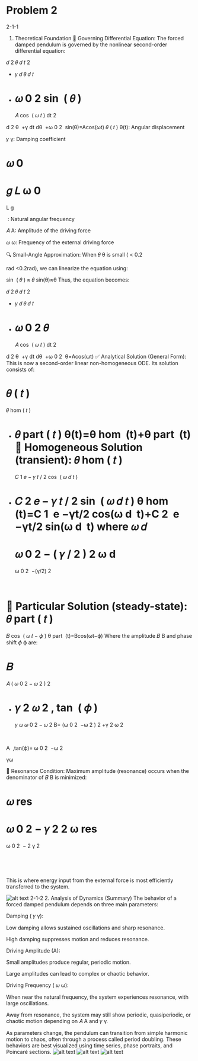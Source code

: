 # Problem 2

2-1-1

1. Theoretical Foundation
   🧠 Governing Differential Equation:
   The forced damped pendulum is governed by the nonlinear second-order differential equation:

𝑑
2
𝜃
𝑑
𝑡
2

- 𝛾
  𝑑
  𝜃
  𝑑
  𝑡
- 𝜔
  0
  2
  sin
  ⁡
  (
  𝜃
  )
  =
  𝐴
  cos
  ⁡
  (
  𝜔
  𝑡
  )
  dt
  2

d
2
θ
​
+γ
dt
dθ
​
+ω
0
2
​
sin(θ)=Acos(ωt)
𝜃
(
𝑡
)
θ(t): Angular displacement

𝛾
γ: Damping coefficient

𝜔
0
=
𝑔
𝐿
ω
0
​
=
L
g
​

​
: Natural angular frequency

𝐴
A: Amplitude of the driving force

𝜔
ω: Frequency of the external driving force

🔍 Small-Angle Approximation:
When
𝜃
θ is small (
<
0.2

rad
<0.2rad), we can linearize the equation using:

sin
⁡
(
𝜃
)
≈
𝜃
sin(θ)≈θ
Thus, the equation becomes:

𝑑
2
𝜃
𝑑
𝑡
2

- 𝛾
  𝑑
  𝜃
  𝑑
  𝑡
- 𝜔
  0
  2
  𝜃
  =
  𝐴
  cos
  ⁡
  (
  𝜔
  𝑡
  )
  dt
  2

d
2
θ
​
+γ
dt
dθ
​
+ω
0
2
​
θ=Acos(ωt)
✅ Analytical Solution (General Form):
This is now a second-order linear non-homogeneous ODE. Its solution consists of:

𝜃
(
𝑡
)
=
𝜃
hom
(
𝑡
)

- 𝜃
  part
  (
  𝑡
  )
  θ(t)=θ
  hom
  ​
  (t)+θ
  part
  ​
  (t)
  📘 Homogeneous Solution (transient):
  𝜃
  hom
  (
  𝑡
  )
  =
  𝐶
  1
  𝑒
  −
  𝛾
  𝑡
  /
  2
  cos
  ⁡
  (
  𝜔
  𝑑
  𝑡
  )
- 𝐶
  2
  𝑒
  −
  𝛾
  𝑡
  /
  2
  sin
  ⁡
  (
  𝜔
  𝑑
  𝑡
  )
  θ
  hom
  ​
  (t)=C
  1
  ​
  e
  −γt/2
  cos(ω
  d
  ​
  t)+C
  2
  ​
  e
  −γt/2
  sin(ω
  d
  ​
  t)
  where
  𝜔
  𝑑
  =
  𝜔
  0
  2
  −
  (
  𝛾
  /
  2
  )
  2
  ω
  d
  ​
  =
  ω
  0
  2
  ​
  −(γ/2)
  2

​

📘 Particular Solution (steady-state):
𝜃
part
(
𝑡
)
=
𝐵
cos
⁡
(
𝜔
𝑡
−
𝜙
)
θ
part
​
(t)=Bcos(ωt−ϕ)
Where the amplitude
𝐵
B and phase shift
𝜙
ϕ are:

# 𝐵

𝐴
(
𝜔
0
2
−
𝜔
2
)
2

- 𝛾
  2
  𝜔
  2
  ,
  tan
  ⁡
  (
  𝜙
  )
  =
  𝛾
  𝜔
  𝜔
  0
  2
  −
  𝜔
  2
  B=
  (ω
  0
  2
  ​
  −ω
  2
  )
  2
  +γ
  2
  ω
  2

​

A
​
,tan(ϕ)=
ω
0
2
​
−ω
2

γω
​

🎯 Resonance Condition:
Maximum amplitude (resonance) occurs when the denominator of
𝐵
B is minimized:

𝜔
res
=
𝜔
0
2
−
𝛾
2
2
ω
res
​
=
ω
0
2
​
−
2
γ
2

​

​

This is where energy input from the external force is most efficiently transferred to the system.

![alt text](image-6.png)
2-1-2 2. Analysis of Dynamics (Summary)
The behavior of a forced damped pendulum depends on three main parameters:

Damping (
𝛾
γ):

Low damping allows sustained oscillations and sharp resonance.

High damping suppresses motion and reduces resonance.

Driving Amplitude (A):

Small amplitudes produce regular, periodic motion.

Large amplitudes can lead to complex or chaotic behavior.

Driving Frequency (
𝜔
ω):

When near the natural frequency, the system experiences resonance, with large oscillations.

Away from resonance, the system may still show periodic, quasiperiodic, or chaotic motion depending on
𝐴
A and
𝛾
γ.

As parameters change, the pendulum can transition from simple harmonic motion to chaos, often through a process called period doubling. These behaviors are best visualized using time series, phase portraits, and Poincaré sections.
![alt text](image-7.png)
![alt text](image-8.png)
![alt text](image-9.png)
